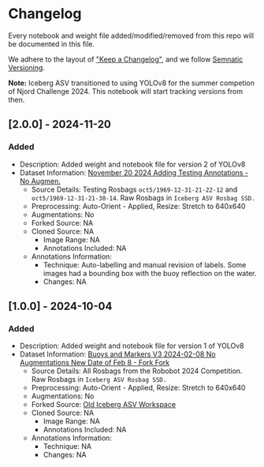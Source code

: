 # Changelog

Every notebook and weight file added/modified/removed from this repo will be documented in this file.

We adhere to the layout of ["Keep a Changelog"](https://keepachangelog.com/en/1.1.0/), and we follow [Semnatic Versioning](https://semver.org/). 

**Note:** Iceberg ASV transitioned to using YOLOv8 for the summer competion of Njord Challenge 2024. This notebook will start tracking versions from then.


## [2.0.0] - 2024-11-20

### Added
* Description: Added weight and notebook file for version 2 of YOLOv8
* Dataset Information: [November 20 2024 Adding Testing Annotations - No Augmen.](https://universe.roboflow.com/icebergasv/roboboat-marine-objects/dataset/2)
  * Source Details: Testing Rosbags `oct5/1969-12-31-21-22-12` and `oct5/1969-12-31-21-30-14`. Raw Rosbags in `Iceberg ASV Rosbag SSD.`
  * Preprocessing: Auto-Orient - Applied, Resize: Stretch to 640x640
  * Augmentations: No
  * Forked Source: NA
  * Cloned Source:  NA
    * Image Range: NA
    * Annotations Included: NA
  * Annotations Information:
    * Technique: Auto-labelling and manual revision of labels. Some images had a bounding box with the buoy reflection on the water.
    * Changes: NA


## [1.0.0] - 2024-10-04

### Added
* Description: Added weight and notebook file for version 1 of YOLOv8
* Dataset Information: [Buoys and Markers V3 2024-02-08 No Augmentations New Date of Feb 8 - Fork Fork](https://universe.roboflow.com/icebergasv/roboboat-marine-objects/dataset/1)
  * Source Details: All Rosbags from the Robobot 2024 Competition. Raw Rosbags in `Iceberg ASV Rosbag SSD.`
  * Preprocessing: Auto-Orient - Applied, Resize: Stretch to 640x640
  * Augmentations: No
  * Forked Source: [Old Iceberg ASV Workspace](https://universe.roboflow.com/icebergasv-ab2fn/roboboat-2024-marine-markers/dataset/3)
  * Cloned Source:  NA
    * Image Range: NA
    * Annotations Included: NA
  * Annotations Information:
    * Technique: NA
    * Changes: NA 
